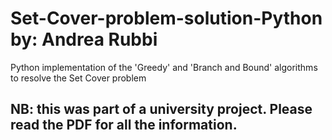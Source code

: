 # Set-Cover-problem-solution-Python by: Andrea Rubbi
Python implementation of the 'Greedy' and 'Branch and Bound' algorithms to resolve the Set Cover problem

## NB: this was part of a university project. Please read the PDF for all the information.
